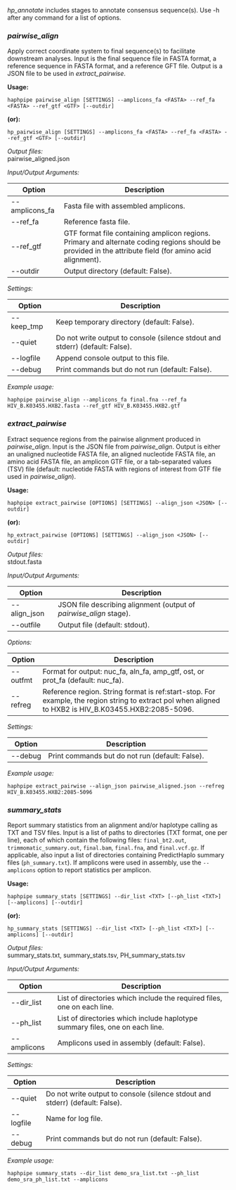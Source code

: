 *hp_annotate* includes stages to annotate consensus sequence(s). Use -h after any command for a list of options.

### *pairwise_align*
Apply correct coordinate system to final sequence(s) to facilitate downstream analyses. Input is the final sequence file in FASTA format, a reference sequence in FASTA format, and a reference GFT file. Output is a JSON file to be used in _extract_pairwise_.

**Usage:**

`haphpipe pairwise_align [SETTINGS] --amplicons_fa <FASTA> --ref_fa <FASTA> --ref_gtf <GTF> [--outdir]`

**(or):**

`hp_pairwise_align [SETTINGS] --amplicons_fa <FASTA> --ref_fa <FASTA> --ref_gtf <GTF> [--outdir]`

*Output files:* <br> 
pairwise_aligned.json

*Input/Output Arguments:* 

Option          | Description
----------------|-------------
--amplicons_fa  | Fasta file with assembled amplicons.
--ref_fa        | Reference fasta file.
--ref_gtf       | GTF format file containing amplicon regions. Primary and alternate coding regions should be provided in the attribute field (for amino acid alignment).
--outdir        | Output directory (default: False).

*Settings:*

Option      | Description
------------|-------------
--keep_tmp  | Keep temporary directory (default: False).
--quiet     | Do not write output to console (silence stdout and stderr) (default: False).
--logfile   | Append console output to this file.
--debug     | Print commands but do not run (default: False).


_Example usage:_
```
haphpipe pairwise_align --amplicons_fa final.fna --ref_fa HIV_B.K03455.HXB2.fasta --ref_gtf HIV_B.K03455.HXB2.gtf
```

### *extract_pairwise*
Extract sequence regions from the pairwise alignment produced in _pairwise_align_. Input is the JSON file from _pairwise_align_. Output is either an unaligned nucleotide FASTA file, an aligned nucleotide FASTA file, an amino acid FASTA file, an amplicon GTF file, or a tab-separated values (TSV) file (default: nucleotide FASTA with regions of interest from GTF file used in _pairwise_align_). 

**Usage:**

`haphpipe extract_pairwise [OPTIONS] [SETTINGS] --align_json <JSON> [--outdir]`

**(or):**

`hp_extract_pairwise [OPTIONS] [SETTINGS] --align_json <JSON> [--outdir]`

*Output files:* <br> 
stdout.fasta

*Input/Output Arguments:* 

Option        | Description
--------------|-------------
--align_json  | JSON file describing alignment (output of _pairwise_align_ stage).
--outfile     | Output file (default: stdout).

*Options:*

Option    | Description
----------|-------------
--outfmt  | Format for output: nuc_fa, aln_fa, amp_gtf, ost, or prot_fa (default: nuc_fa).
--refreg  | Reference region. String format is ref:start-stop. For example, the region string to extract pol when aligned to HXB2 is HIV_B.K03455.HXB2:2085-5096.

*Settings:*

Option    | Description
----------|-------------
--debug   | Print commands but do not run (default: False).

_Example usage:_
```
haphpipe extract_pairwise --align_json pairwise_aligned.json --refreg HIV_B.K03455.HXB2:2085-5096
```

### *summary_stats*
Report summary statistics from an alignment and/or haplotype calling as TXT and TSV files. Input is a list of paths to directories (TXT format, one per line), each of which contain the following files: `final_bt2.out`, `trimmomatic_summary.out`, `final.bam`, `final.fna`, and `final.vcf.gz`.
If applicable, also input a list of directories containing PredictHaplo summary files (`ph_summary.txt`). If amplicons were used in assembly, use the `--amplicons` option to report statistics per amplicon.

**Usage:**

`haphpipe summary_stats [SETTINGS] --dir_list <TXT> [--ph_list <TXT>] [--amplicons] [--outdir] `

**(or):**

`hp_summary_stats [SETTINGS] --dir_list <TXT> [--ph_list <TXT>] [--amplicons] [--outdir] `

*Output files:* <br> 
summary_stats.txt, summary_stats.tsv, PH_summary_stats.tsv

*Input/Output Arguments:* 

Option        | Description
--------------|-------------
--dir_list  | List of directories which include the required files, one on each line.
--ph_list   | List of directories which include haplotype summary files, one on each line.
--amplicons | Amplicons used in assembly (default: False).


*Settings:*

Option    | Description
----------|-------------
--quiet | Do not write output to console (silence stdout and stderr) (default: False).
--logfile | Name for log file.
--debug   | Print commands but do not run (default: False).

_Example usage:_
```
haphpipe summary_stats --dir_list demo_sra_list.txt --ph_list demo_sra_ph_list.txt --amplicons
```

